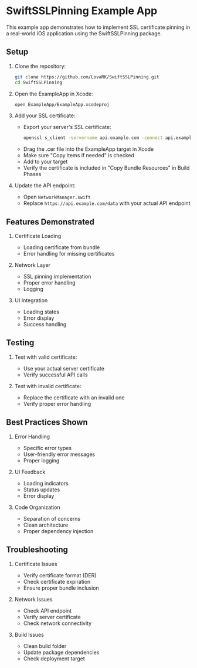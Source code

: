 # SwiftSSLPinning Example App

This example app demonstrates how to implement SSL certificate pinning in a real-world iOS application using the SwiftSSLPinning package.

## Setup

1. Clone the repository:
   ```bash
   git clone https://github.com/LovaRK/SwiftSSLPinning.git
   cd SwiftSSLPinning
   ```

2. Open the ExampleApp in Xcode:
   ```bash
   open ExampleApp/ExampleApp.xcodeproj
   ```

3. Add your SSL certificate:
   - Export your server's SSL certificate:
     ```bash
     openssl s_client -servername api.example.com -connect api.example.com:443 < /dev/null | openssl x509 -outform DER -out api.example.com.cer
     ```
   - Drag the .cer file into the ExampleApp target in Xcode
   - Make sure "Copy items if needed" is checked
   - Add to your target
   - Verify the certificate is included in "Copy Bundle Resources" in Build Phases

4. Update the API endpoint:
   - Open `NetworkManager.swift`
   - Replace `https://api.example.com/data` with your actual API endpoint

## Features Demonstrated

1. Certificate Loading
   - Loading certificate from bundle
   - Error handling for missing certificates

2. Network Layer
   - SSL pinning implementation
   - Proper error handling
   - Logging

3. UI Integration
   - Loading states
   - Error display
   - Success handling

## Testing

1. Test with valid certificate:
   - Use your actual server certificate
   - Verify successful API calls

2. Test with invalid certificate:
   - Replace the certificate with an invalid one
   - Verify proper error handling

## Best Practices Shown

1. Error Handling
   - Specific error types
   - User-friendly error messages
   - Proper logging

2. UI Feedback
   - Loading indicators
   - Status updates
   - Error display

3. Code Organization
   - Separation of concerns
   - Clean architecture
   - Proper dependency injection

## Troubleshooting

1. Certificate Issues
   - Verify certificate format (DER)
   - Check certificate expiration
   - Ensure proper bundle inclusion

2. Network Issues
   - Check API endpoint
   - Verify server certificate
   - Check network connectivity

3. Build Issues
   - Clean build folder
   - Update package dependencies
   - Check deployment target 